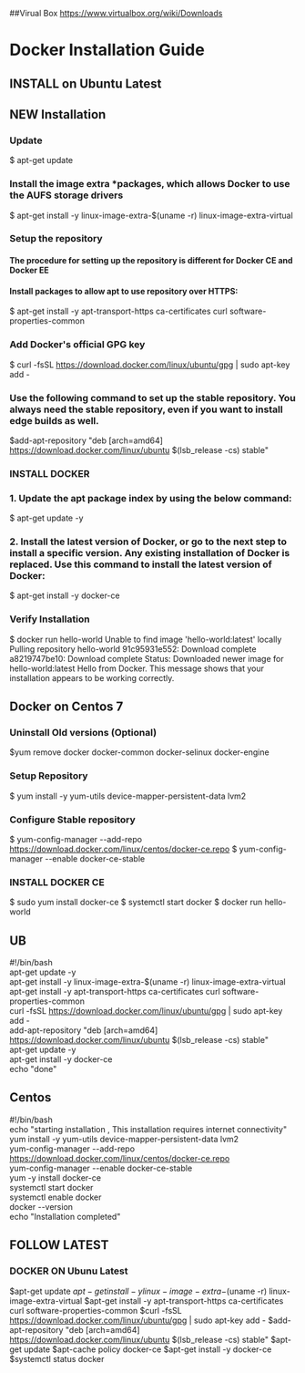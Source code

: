 ##Virual Box 
https://www.virtualbox.org/wiki/Downloads

# Docker Installation Guide

## INSTALL on Ubuntu Latest

## NEW Installation


### Update 
$ apt-get update

### Install the image extra *packages, which allows Docker to use the AUFS storage drivers
$ apt-get install -y linux-image-extra-$(uname -r) linux-image-extra-virtual

### Setup the repository 
#### The procedure for setting up the repository is different for Docker CE and Docker EE
#### Install packages to allow apt to use repository over HTTPS:

$ apt-get install -y apt-transport-https ca-certificates curl software-properties-common

### Add Docker's official GPG key
$ curl -fsSL https://download.docker.com/linux/ubuntu/gpg | sudo apt-key add -

### Use the following command to set up the stable repository. You always need the stable repository, even if you want to install edge builds as well.

$add-apt-repository "deb [arch=amd64] https://download.docker.com/linux/ubuntu $(lsb_release -cs) stable"

### INSTALL DOCKER 
### 1. Update the apt package index by using the below command:
$ apt-get update -y 

### 2. Install the latest version of Docker, or go to the next step to install a specific version. Any existing installation of Docker is replaced. Use this command to install the latest version of Docker:
$ apt-get install -y docker-ce


### Verify Installation

$ docker run hello-world 
Unable to find image 'hello-world:latest' locally Pulling repository 
hello-world 91c95931e552:
Download complete a8219747be10: 
Download complete Status: 
Downloaded newer image for hello-world:latest Hello from Docker. 
This message shows that your installation appears to be working correctly.

## Docker on Centos 7 
### Uninstall Old versions (Optional)
$yum remove docker docker-common docker-selinux docker-engine

### Setup Repository 
$ yum install -y yum-utils device-mapper-persistent-data lvm2

### Configure Stable repository 
$ yum-config-manager --add-repo https://download.docker.com/linux/centos/docker-ce.repo
$ yum-config-manager --enable docker-ce-stable

### INSTALL DOCKER CE
$ sudo yum install docker-ce
$ systemctl start docker
$ docker run hello-world  


## UB 


#!/bin/bash <br />
apt-get update -y <br />
apt-get install -y linux-image-extra-$(uname -r) linux-image-extra-virtual <br />
apt-get install -y apt-transport-https ca-certificates curl software-properties-common <br />
curl -fsSL https://download.docker.com/linux/ubuntu/gpg | sudo apt-key add - <br />
add-apt-repository "deb [arch=amd64] https://download.docker.com/linux/ubuntu $(lsb_release -cs) stable" <br />
apt-get update -y <br /> 
apt-get install -y docker-ce <br />
echo "done" <br />

## Centos

#!/bin/bash <br />
echo "starting installation , This installation requires internet connectivity" <br />
yum install -y yum-utils device-mapper-persistent-data lvm2 <br />
yum-config-manager --add-repo https://download.docker.com/linux/centos/docker-ce.repo <br />
yum-config-manager --enable docker-ce-stable <br />
yum -y install docker-ce <br />
systemctl start docker <br />
systemctl enable docker <br />
docker --version <br />
echo "Installation completed" <br />

## FOLLOW LATEST
### DOCKER ON Ubunu Latest
$apt-get update
$apt-get install -y linux-image-extra-$(uname -r) linux-image-extra-virtual
$apt-get install -y apt-transport-https ca-certificates curl software-properties-common
$curl -fsSL https://download.docker.com/linux/ubuntu/gpg | sudo apt-key add -
$add-apt-repository "deb [arch=amd64] https://download.docker.com/linux/ubuntu $(lsb_release -cs) stable"
$apt-get update
$apt-cache policy docker-ce
$apt-get install -y docker-ce
$systemctl status docker








